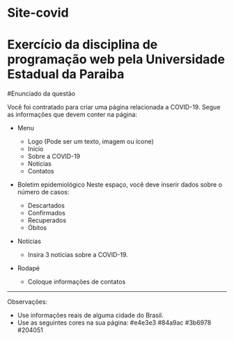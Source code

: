 # Site-covid 

# Exercício da disciplina de  programação  web  pela Universidade Estadual da Paraiba 

#Enunciado da questão 

Você foi contratado para criar uma página relacionada a COVID-19. Segue as informações que devem conter na página:

- Menu
     - Logo (Pode ser um texto, imagem ou ícone)
     - Início 
     - Sobre a COVID-19
     - Notícias
     - Contatos

- Boletim epidemiológico 
    Neste espaço, você deve inserir dados sobre o número de casos:
    - Descartados
    - Confirmados
    - Recuperados
    - Óbitos 

- Notícias
    - Insira 3 notícias sobre a COVID-19.

- Rodapé 
   - Coloque informações de contatos 
------------------------------------------------------------------------------------------------------

Observações: 
 - Use informações reais de alguma cidade do Brasil.
 - Use as seguintes cores na sua página:
    #e4e3e3
    #84a9ac
    #3b6978
    #204051 
